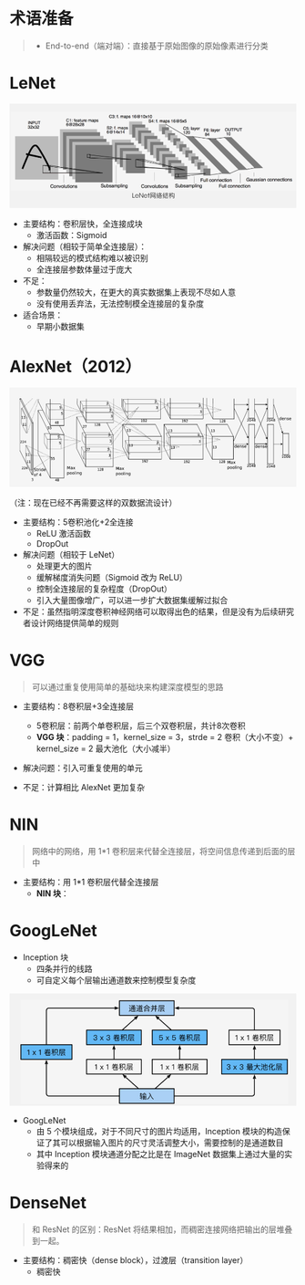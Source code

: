 

# 术语准备

> - End-to-end（端对端）：直接基于原始图像的原始像素进行分类



# LeNet

![LeNet](.\images\LeNet.PNG)

- 主要结构：卷积层快，全连接成块
  - 激活函数：Sigmoid
- 解决问题（相较于简单全连接层）：
  - 相隔较远的模式结构难以被识别
  - 全连接层参数体量过于庞大
- 不足：
  - 参数量仍然较大，在更大的真实数据集上表现不尽如人意
  - 没有使用丢弃法，无法控制模全连接层的复杂度
- 适合场景：
  - 早期小数据集



# AlexNet（2012）

![AlexNet](./images/AlexNet.PNG)

（注：现在已经不再需要这样的双数据流设计）

- 主要结构：5卷积池化+2全连接
  - ReLU 激活函数
  - DropOut
- 解决问题（相较于 LeNet）
  - 处理更大的图片
  - 缓解梯度消失问题（Sigmoid 改为 ReLU）
  - 控制全连接层的复杂程度（DropOut）
  - 引入大量图像增广，可以进一步扩大数据集缓解过拟合
- 不足：虽然指明深度卷积神经网络可以取得出色的结果，但是没有为后续研究者设计网络提供简单的规则



# VGG

> 可以通过重复使用简单的基础块来构建深度模型的思路

- 主要结构：8卷积层+3全连接层
  - 5卷积层：前两个单卷积层，后三个双卷积层，共计8次卷积
  - **VGG 块**：padding = 1，kernel_size = 3，strde = 2 卷积（大小不变）+ kernel_size = 2 最大池化（大小减半）

- 解决问题：引入可重复使用的单元
- 不足：计算相比 AlexNet 更加复杂



# NIN

> 网络中的网络，用 1*1 卷积层来代替全连接层，将空间信息传递到后面的层中

- 主要结构：用 1*1 卷积层代替全连接层
  - **NIN 块**：



# GoogLeNet

- Inception 块  
  - 四条并行的线路
  - 可自定义每个层输出通道数来控制模型复杂度

![](images/Inception.PNG)


- GoogLeNet
  - 由 5 个模块组成，对于不同尺寸的图片均适用，Inception 模块的构造保证了其可以根据输入图片的尺寸灵活调整大小，需要控制的是通道数目
  - 其中 Inception 模块通道分配之比是在 ImageNet 数据集上通过大量的实验得来的



# DenseNet

>  和 ResNet 的区别：ResNet 将结果相加，而稠密连接网络把输出的层堆叠到一起。

- 主要结构：稠密快（dense block），过渡层（transition layer）
  - 稠密快